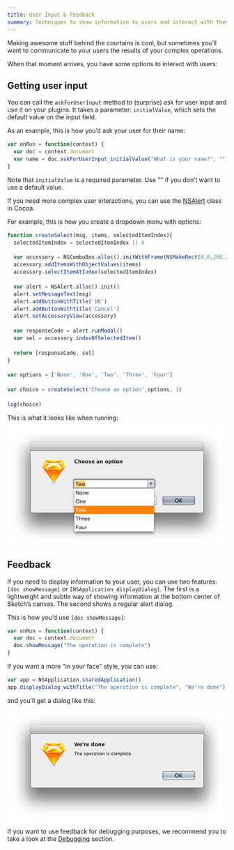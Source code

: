 ```yaml
---
title: User Input & Feedback
summary: Techniques to show information to users and interact with them.
---
```


Making awesome stuff behind the courtains is cool, but sometimes you’ll want to communicate to your users the results of your complex operations.

When that moment arrives, you have some options to interact with users:

## Getting user input

You can call the `askForUserInput` method to (surprise) ask for user input and use it on your plugins. It takes a parameter: `initialValue`, which sets the default value on the input field.

As an example, this is how you’d ask your user for their name:

```JavaScript
var onRun = function(context) {
  var doc = context.document
  var name = doc.askForUserInput_initialValue("What is your name?", "")
}
```

Note that `initialValue` is a required parameter. Use "" if you don’t want to use a default value.

If you need more complex user interactions, you can use the [NSAlert](https://developer.apple.com/library/mac/documentation/Cocoa/Reference/ApplicationKit/Classes/NSAlert_Class/) class in Cocoa.

For example, this is how you create a dropdown menu with options:

```JavaScript
function createSelect(msg, items, selectedItemIndex){
  selectedItemIndex = selectedItemIndex || 0

  var accessory = NSComboBox.alloc().initWithFrame(NSMakeRect(0,0,200,25))
  accessory.addItemsWithObjectValues(items)
  accessory.selectItemAtIndex(selectedItemIndex)

  var alert = NSAlert.alloc().init()
  alert.setMessageText(msg)
  alert.addButtonWithTitle('OK')
  alert.addButtonWithTitle('Cancel')
  alert.setAccessoryView(accessory)

  var responseCode = alert.runModal()
  var sel = accessory.indexOfSelectedItem()

  return [responseCode, sel]
}

var options = ['None', 'One', 'Two', 'Three', 'Four']

var choice = createSelect('Choose an option',options, 1)

log(choice)
```

This is what it looks like when running:

![](/images/developer/select.png)

## Feedback

If you need to display information to your user, you can use two features: `[doc showMessage]` or `[NSApplication displayDialog]`. The first is a lightweight and subtle way of showing information at the bottom center of Sketch’s canvas. The second shows a regular alert dialog.

This is how you’d use `[doc showMessage]`:

```JavaScript
var onRun = function(context) {
  var doc = context.document
  doc.showMessage("The operation is complete")
}
```

If you want a more "in your face" style, you can use:

```JavaScript
var app = NSApplication.sharedApplication()
app.displayDialog_withTitle("The operation is complete", "We’re done")
```

and you’ll get a dialog like this:

![](/images/developer/alert.png)

If you want to use feedback for debugging purposes, we recommend you to take a look at the [Debugging](/examples/debugging/) section.
